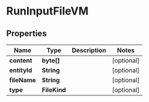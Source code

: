 

# RunInputFileVM


## Properties

| Name | Type | Description | Notes |
|------------ | ------------- | ------------- | -------------|
|**content** | **byte[]** |  |  [optional] |
|**entityId** | **String** |  |  [optional] |
|**fileName** | **String** |  |  [optional] |
|**type** | **FileKind** |  |  [optional] |



